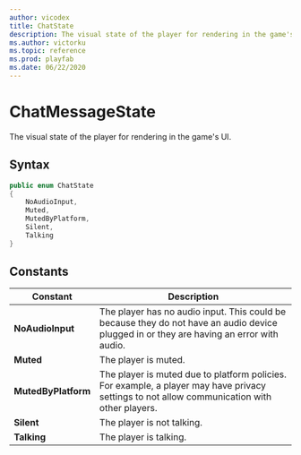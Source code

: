 ```yaml
---
author: vicodex
title: ChatState
description: The visual state of the player for rendering in the game's UI.
ms.author: victorku
ms.topic: reference
ms.prod: playfab
ms.date: 06/22/2020
---
```


# ChatMessageState

The visual state of the player for rendering in the game's UI.

## Syntax

```csharp
public enum ChatState
{
    NoAudioInput,
    Muted,
    MutedByPlatform,
    Silent,
    Talking
}
```

## Constants

| **Constant** | **Description** |
| --- | --- |
| **NoAudioInput** | The player has no audio input. This could be because they do not have an audio device plugged in or they are having an error with audio. |
| **Muted** | The player is muted. |
| **MutedByPlatform** | The player is muted due to platform policies. For example, a player may have privacy settings to not allow communication with other players. |
| **Silent** | The player is not talking. |
| **Talking** | The player is talking. |
